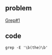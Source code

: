 ## problem
[Grep#1](https://www.hackerrank.com/challenges/text-processing-in-linux-the-grep-command-1/problem)

## code
```shell
grep -E '\b(the)\b'
```